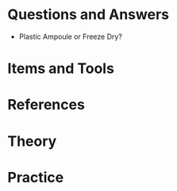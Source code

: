# Questions and Answers

- Plastic Ampoule or Freeze Dry?

# Items and Tools


# References


# Theory


# Practice
